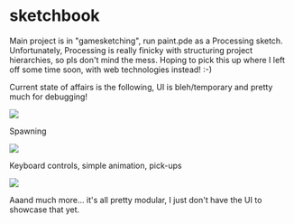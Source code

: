 ﻿# sketchbook
Main project is in "gamesketching", run paint.pde as a Processing sketch. Unfortunately, Processing is really finicky with structuring project hierarchies, so pls don't mind the mess. Hoping to pick this up where I left off some time soon, with web technologies instead! :-)

Current state of affairs is the following, UI is bleh/temporary and pretty much for debugging!

<img src = "https://i.gyazo.com/6187be28920e77c35ac6e6ac1840d732.gif">

Spawning

<img src ="https://i.gyazo.com/73e35452c1dbb9f77cb1b39052d3aa2b.gif">

Keyboard controls, simple animation, pick-ups

<img src = "https://i.gyazo.com/5152e294c8545fcff8148fe7c2333590.gif">

Aaand much more... it's all pretty modular, I just don't have the UI to showcase that yet.
